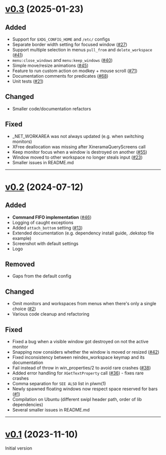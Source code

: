 # [v0.3](https://github.com/Seeker04/plwm/releases/tag/v0.3) (2025-01-23)

## Added
- Support for `$XDG_CONFIG_HOME` and `/etc/` configs
- Separate border width setting for focused window ([#27](https://github.com/Seeker04/plwm/issues/27))
- Support multiple selection in menus `pull_from` and `delete_workspace` ([#41](https://github.com/Seeker04/plwm/issues/41))
- `menu:close_windows` and `menu:keep_windows` ([#40](https://github.com/Seeker04/plwm/issues/40))
- Simple move/resize animations ([#45](https://github.com/Seeker04/plwm/issues/45))
- Feature to run custom action on modkey + mouse scroll ([#71](https://github.com/Seeker04/plwm/issues/71))
- Documentation comments for predicates ([#68](https://github.com/Seeker04/plwm/issues/68))
- Unit tests ([#21](https://github.com/Seeker04/plwm/issues/21))

## Changed
- Smaller code/documentation refactors

## Fixed
- _NET_WORKAREA was not always updated (e.g. when switching monitors)
- XFree deallocation was missing after XineramaQueryScreens call
- Keep monitor focus when a window is destroyed on another ([#55](https://github.com/Seeker04/plwm/issues/55))
- Window moved to other workspace no longer steals input ([#23](https://github.com/Seeker04/plwm/issues/23))
- Smaller issues in README.md

---

# [v0.2](https://github.com/Seeker04/plwm/releases/tag/v0.2) (2024-07-12)

## Added

- **Command FIFO implementation** ([#46](https://github.com/Seeker04/plwm/issues/46))
- Logging of caught exceptions
- Added `attach_bottom` setting ([#13](https://github.com/Seeker04/plwm/issues/13))
- Extended documentation (e.g. dependency install guide, .dekstop file example)
- Screenshot with default settings
- Logo

## Removed
- Gaps from the default config

## Changed
- Omit monitors and workspaces from menus when there's only a single choice ([#2](https://github.com/Seeker04/plwm/issues/2))
- Various code cleanup and refactoring

## Fixed
- Fixed a bug when a visible window got destroyed on not the active monitor
- Snapping now considers whether the window is moved or resized ([#42](https://github.com/Seeker04/plwm/issues/42))
- Fixed inconsistency between reindex_workspace keymap and its documentation
- Fail instead of throw in win_properties/2 to avoid rare crashes ([#38](https://github.com/Seeker04/plwm/issues/38))
- Added error handling for `XGetTextProperty` call ([#36](https://github.com/Seeker04/plwm/issues/36)) - fixes rare crashes
- Comma separation for `SEE ALSO` list in plwm(1)
- Newly spawned floating windows now respect space reserved for bars ([#1](https://github.com/Seeker04/plwm/issues/1))
- Compilation on Ubuntu (different swipl header path, order of lib dependencies)
- Several smaller issues in README.md

---

# [v0.1](https://github.com/Seeker04/plwm/releases/tag/v0.1) (2023-11-10)

Initial version

